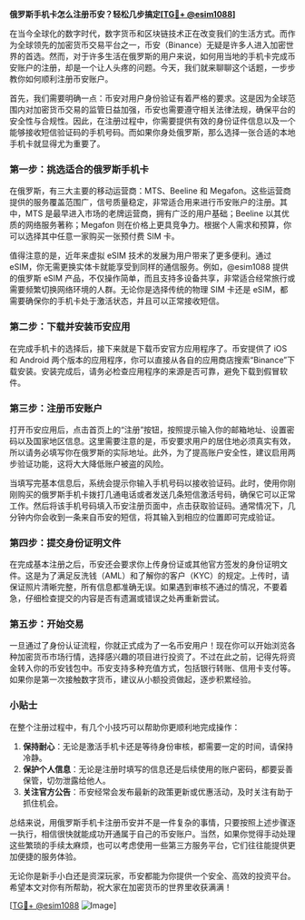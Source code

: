 **俄罗斯手机卡怎么注册币安？轻松几步搞定[[TG💪+ @esim1088](https://t.me/s/esim1088)]**

在当今全球化的数字时代，数字货币和区块链技术正在改变我们的生活方式。而作为全球领先的加密货币交易平台之一，币安（Binance）无疑是许多人进入加密世界的首选。然而，对于许多生活在俄罗斯的用户来说，如何用当地的手机卡完成币安账户的注册，却是一个让人头疼的问题。今天，我们就来聊聊这个话题，一步步教你如何顺利注册币安账户。

首先，我们需要明确一点：币安对用户身份验证有着严格的要求。这是因为全球范围内对加密货币交易的监管日益加强，币安也需要遵守相关法律法规，确保平台的安全性与合规性。因此，在注册过程中，你需要提供有效的身份证件信息以及一个能够接收短信验证码的手机号码。而如果你身处俄罗斯，那么选择一张合适的本地手机卡就显得尤为重要了。

### 第一步：挑选适合的俄罗斯手机卡

在俄罗斯，有三大主要的移动运营商：MTS、Beeline 和 Megafon。这些运营商提供的服务覆盖范围广，信号质量稳定，非常适合用来进行币安账户的注册。其中，MTS 是最早进入市场的老牌运营商，拥有广泛的用户基础；Beeline 以其优质的网络服务著称；Megafon 则在价格上更具竞争力。根据个人需求和预算，你可以选择其中任意一家购买一张预付费 SIM 卡。

值得注意的是，近年来虚拟 eSIM 技术的发展为用户带来了更多便利。通过 eSIM，你无需更换实体卡就能享受到同样的通信服务。例如，@esim1088 提供的俄罗斯 eSIM 产品，不仅操作简单，而且支持多设备共享，非常适合经常旅行或需要频繁切换网络环境的人群。无论你是选择传统的物理 SIM 卡还是 eSIM，都需要确保你的手机卡处于激活状态，并且可以正常接收短信。

### 第二步：下载并安装币安应用

在完成手机卡的选择后，接下来就是下载币安官方应用程序了。币安提供了 iOS 和 Android 两个版本的应用程序，你可以直接从各自的应用商店搜索“Binance”下载安装。安装完成后，请务必检查应用程序的来源是否可靠，避免下载到假冒软件。

### 第三步：注册币安账户

打开币安应用后，点击首页上的“注册”按钮，按照提示输入你的邮箱地址、设置密码以及国家地区信息。这里需要注意的是，币安要求用户的居住地必须真实有效，所以请务必填写你在俄罗斯的实际地址。此外，为了提高账户安全性，建议启用两步验证功能，这将大大降低账户被盗的风险。

当填写完基本信息后，系统会提示你输入手机号码以接收验证码。此时，使用你刚刚购买的俄罗斯手机卡拨打几通电话或者发送几条短信激活号码，确保它可以正常工作。然后将该手机号码填入币安注册页面中，点击获取验证码。通常情况下，几分钟内你会收到一条来自币安的短信，将其输入到相应的位置即可完成验证。

### 第四步：提交身份证明文件

在完成基本注册之后，币安还会要求你上传身份证或其他官方签发的身份证明文件。这是为了满足反洗钱（AML）和了解你的客户（KYC）的规定。上传时，请保证照片清晰完整，所有信息都准确无误。如果遇到审核不通过的情况，不要着急，仔细检查提交的内容是否有遗漏或错误之处再重新尝试。

### 第五步：开始交易

一旦通过了身份认证流程，你就正式成为了一名币安用户！现在你可以开始浏览各种加密货币市场行情，选择感兴趣的项目进行投资了。不过在此之前，记得先将资金转入你的币安钱包中。币安支持多种充值方式，包括银行转账、信用卡支付等。如果你是第一次接触数字货币，建议从小额投资做起，逐步积累经验。

### 小贴士

在整个注册过程中，有几个小技巧可以帮助你更顺利地完成操作：

1. **保持耐心**：无论是激活手机卡还是等待身份审核，都需要一定的时间，请保持冷静。
2. **保护个人信息**：无论是注册时填写的信息还是后续使用的账户密码，都要妥善保管，切勿泄露给他人。
3. **关注官方公告**：币安经常会发布最新的政策更新或优惠活动，及时关注有助于抓住机会。

总结来说，用俄罗斯手机卡注册币安并不是一件复杂的事情，只要按照上述步骤逐一执行，相信很快就能成功开通属于自己的币安账户。当然，如果你觉得手动处理这些繁琐的手续太麻烦，也可以考虑使用一些第三方服务平台，它们往往能提供更加便捷的服务体验。

无论你是新手小白还是资深玩家，币安都能为你提供一个安全、高效的投资平台。希望本文对你有所帮助，祝大家在加密货币的世界里收获满满！

[[TG💪+ @esim1088](https://t.me/s/esim1088) ![Image](https://i.postimg.cc/4NQfJmqS/Snipaste-2025-05-13-00-14-12.png)]